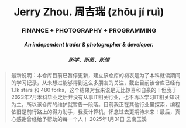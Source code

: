 # <div align="center">Jerry Zhou. 周吉瑞 (zhōu jí ruì)</div>  
  

### <div align="center">FINANCE + PHOTOGRAPHY + PROGRAMMING</div>  
  

##### <div align="center">An independent trader & photographer & developer.</div>  

##### <div align="center">所学、所思、所想</div> 

> 最新说明：本仓库目前已暂停更新，建立该仓库的初衷是为了本科就读期间的学习记录，从未想过能够得到这么多朋友的关注，截止目前该仓库已经有 1.1k stars 和 480 forks，这个结果对我来说是无比惊喜和自豪的！但我于2023年7月本科毕业之后并没有从事IT相关行业，也不再以学习IT相关知识为主，所以该仓库的维护就暂告一段落。目前我正在其他行业里探索，编程依旧是前行路上的得力助手，我爱计算机，怀念过去更期待未来！最后，真心感谢曾经给予帮助的每一个人！
> 2025年1月31日 云南玉溪
